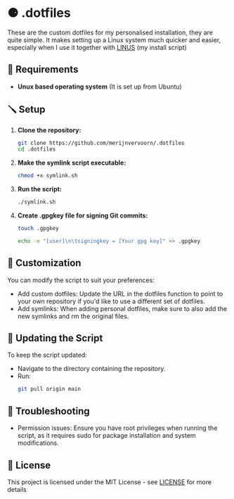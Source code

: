 # ⚈ .dotfiles

These are the custom dotfiles for my personalised installation, they are quite simple. It makes setting up a Linux system much quicker and easier, especially when I use it together with [LINUS](https://github.com/merijnvervoorn/LINUS) (my install script)

## 🔩 Requirements

- **Unux based operating system** (It is set up from Ubuntu)

## 🪛 Setup

1. **Clone the repository:**
   ```bash
   git clone https://github.com/merijnvervoorn/.dotfiles
   cd .dotfiles
   ```
2. **Make the symlink script executable:**

    ```bash
   chmod +x symlink.sh
    ```

4. **Run the script:**

    ```bash
   ./symlink.sh
    ```

5. **Create .gpgkey file for signing Git commits:**

    ```bash
   touch .gpgkey

    echo -e "[user]\n\tsigningkey = [Your gpg key]" >> .gpgkey

    ```

## 🔨 Customization

You can modify the script to suit your preferences:

- Add custom dotfiles: Update the URL in the dotfiles function to point to your own repository if you'd like to use a different set of dotfiles.
- Add symlinks: When adding personal dotfiles, make sure to also add the new symlinks and rm the original files.

## 🔗 Updating the Script

To keep the script updated:

- Navigate to the directory containing the repository.
- Run:
    ```bash
    git pull origin main
    ```

## 🔬 Troubleshooting

- Permission issues: Ensure you have root privileges when running the script, as it requires sudo for package installation and system modifications.

## 📜 License

This project is licensed under the MIT License - see [LICENSE](LICENSE) for more details
